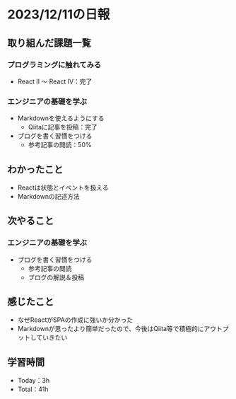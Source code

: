 # 2023/12/11の日報

## 取り組んだ課題一覧
### プログラミングに触れてみる
  - React II ～ React IV：完了
### エンジニアの基礎を学ぶ
  - Markdownを使えるようにする
    - Qiitaに記事を投稿：完了
  - ブログを書く習慣をつける
    - 参考記事の閲読：50%

## わかったこと
  - Reactは状態とイベントを扱える
  - Markdownの記述方法

## 次やること
### エンジニアの基礎を学ぶ
  - ブログを書く習慣をつける
    - 参考記事の閲読
    - ブログの解説＆投稿

## 感じたこと
  - なぜReactがSPAの作成に強いか分かった
  - Markdownが思ったより簡単だったので、今後はQiita等で積極的にアウトプットしていきたい

## 学習時間
  - Today：3h
  - Total：41h

